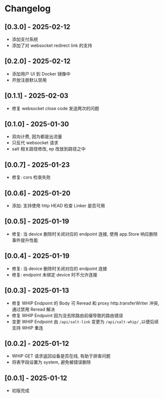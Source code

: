 # Changelog

## [0.3.0] - 2025-02-12

- 添加支付系统
- 添加了对 websocket redirect link 的支持

## [0.2.0] - 2025-02-12

- 添加用户 UI 到 Docker 镜像中
- 开放注册默认禁用

## [0.1.1] - 2025-02-03

- 修复 websocket close code 发送两次的问题

## [0.1.0] - 2025-01-30

- 双向计费, 因为都是出流量
- 只反代 websocket 请求
- salt 相关路径修改, ep 改放到路径之中

## [0.0.7] - 2025-01-23

- 修复: cors 检查失败

## [0.0.6] - 2025-01-20

- 添加: 支持使用 http HEAD 检查 Linker 是否可用

## [0.0.5] - 2025-01-19

- 修复: 当 device 删除时关闭对应的 endpoint 连接, 使用 app.Store 响应删除事件提升性能

## [0.0.4] - 2025-01-19

- 修复: 当 device 删除时关闭对应的 endpoint 连接
- 修复: endpoint 未绑定 device 时不允许连接

## [0.0.3] - 2025-01-13

- 修复 WHIP Endpoint 的 Body 可 Reread 和 proxy http.transferWriter 冲突, 通过禁用 Reread 解决
- 修复 WHIP Endpoint 因为没去除路由前缀导致的路由错误
- 变更 WHIP Endpoint 由 `/api/salt-link` 变更为 `/api/salt-whip/` ,以便后续支持 WHIP 重连

## [0.0.2] - 2025-01-12

- WHIP GET 请求返回设备是否在线, 有助于排查问题
- 将表字段设置为 system, 避免被错误删除

## [0.0.1] - 2025-01-12

- 初版完成

